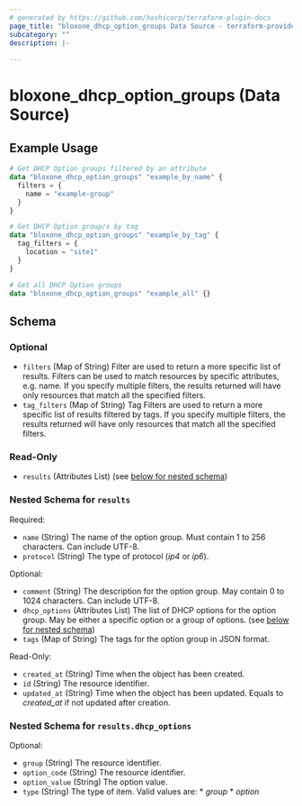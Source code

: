 ```yaml
---
# generated by https://github.com/hashicorp/terraform-plugin-docs
page_title: "bloxone_dhcp_option_groups Data Source - terraform-provider-bloxone"
subcategory: ""
description: |-
  
---
```


# bloxone_dhcp_option_groups (Data Source)



## Example Usage

```terraform
# Get DHCP Option groups filtered by an attribute
data "bloxone_dhcp_option_groups" "example_by_name" {
  filters = {
    name = "example-group"
  }
}

# Get DHCP Option group/s by tag
data "bloxone_dhcp_option_groups" "example_by_tag" {
  tag_filters = {
    location = "site1"
  }
}

# Get all DHCP Option groups
data "bloxone_dhcp_option_groups" "example_all" {}
```

<!-- schema generated by tfplugindocs -->
## Schema

### Optional

- `filters` (Map of String) Filter are used to return a more specific list of results. Filters can be used to match resources by specific attributes, e.g. name. If you specify multiple filters, the results returned will have only resources that match all the specified filters.
- `tag_filters` (Map of String) Tag Filters are used to return a more specific list of results filtered by tags. If you specify multiple filters, the results returned will have only resources that match all the specified filters.

### Read-Only

- `results` (Attributes List) (see [below for nested schema](#nestedatt--results))

<a id="nestedatt--results"></a>
### Nested Schema for `results`

Required:

- `name` (String) The name of the option group. Must contain 1 to 256 characters. Can include UTF-8.
- `protocol` (String) The type of protocol (_ip4_ or _ip6_).

Optional:

- `comment` (String) The description for the option group. May contain 0 to 1024 characters. Can include UTF-8.
- `dhcp_options` (Attributes List) The list of DHCP options for the option group. May be either a specific option or a group of options. (see [below for nested schema](#nestedatt--results--dhcp_options))
- `tags` (Map of String) The tags for the option group in JSON format.

Read-Only:

- `created_at` (String) Time when the object has been created.
- `id` (String) The resource identifier.
- `updated_at` (String) Time when the object has been updated. Equals to _created_at_ if not updated after creation.

<a id="nestedatt--results--dhcp_options"></a>
### Nested Schema for `results.dhcp_options`

Optional:

- `group` (String) The resource identifier.
- `option_code` (String) The resource identifier.
- `option_value` (String) The option value.
- `type` (String) The type of item.  Valid values are: * _group_ * _option_
